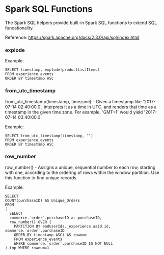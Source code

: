 # Spark SQL Functions

The Spark SQL helpers provide built-in Spark SQL functions to extend SQL funcationality.

Reference: 
https://spark.apache.org/docs/2.3.0/api/sql/index.html

### explode

Example:

```
SELECT timestamp, explode(productListItems)
FROM experience_events
ORDER BY timestamp ASC
```

### from_utc_timestamp

from_utc_timestamp(timestamp, timezone) - Given a timestamp like '2017-07-14 02:40:00.0', interprets it as a time in UTC, and renders that time as a timestamp in the given time zone. For example, 'GMT+1' would yield '2017-07-14 03:40:00.0'.

Example:

```
SELECT from_utc_timestamp(timestamp, '')
FROM experience_events
ORDER BY timestamp ASC
```
### row_number 

row_number() - Assigns a unique, sequential number to each row, starting with one, according to the ordering of rows within the window partition. Use this function to find unique records.

Example:

```
SELECT
COUNT(purchaseID) AS Unique_Orders
FROM
(
  SELECT
  commerce.`order`.purchaseID as purchaseID,
  row_number() OVER (
    PARTITION BY endUserIds._experience.aaid.id, commerce.`order`.purchaseID
	ORDER BY timestamp ASC) AS rownum
	FROM experience_events
	WHERE commerce.`order`.purchaseID IS NOT NULL
) tmp WHERE rownum=1
```
